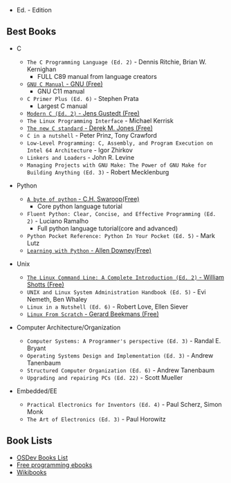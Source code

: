 * Ed. - Edition
## Best Books
* C
	* `The C Programming Language (Ed. 2)` - Dennis Ritchie, Brian W. Kernighan
		* FULL C89 manual from language creators
	* [`GNU C Manual` - GNU (Free)](https://www.gnu.org/software/gnu-c-manual/)
		* GNU C11 manual
	* `C Primer Plus (Ed. 6)` - Stephen Prata
		* Largest C manual
	* [`Modern C (Ed. 2)` - Jens Gustedt (Free)](https://modernc.gforge.inria.fr/)
	* `The Linux Programming Interface` - Michael Kerrisk
	* [`The new C standard` - Derek M. Jones (Free)](http://www.knosof.co.uk/cbook/cbook.html)
	* `C in a nutshell` - Peter Prinz, Tony Crawford
	* `Low-Level Programming: C, Assembly, and Program Execution on Intel 64 Architecture` - Igor Zhirkov
	* `Linkers and Loaders` - John R. Levine
	* `Managing Projects with GNU Make: The Power of GNU Make for Building Anything (Ed. 3)` - Robert Mecklenburg

* Python
	* [`A byte of python` - C.H. Swaroop(Free)](https://python.swaroopch.com/)
		* Core python language tutorial
	* `Fluent Python: Clear, Concise, and Effective Programming (Ed. 2)` - Luciano Ramalho
		* Full python language tutorial(core and advanced)
	* `Python Pocket Reference: Python In Your Pocket (Ed. 5)` - Mark Lutz
	* [`Learning with Python` - Allen Downey(Free)](https://greenteapress.com/wp/learning-with-python/)

* Unix
	* [`The Linux Command Line: A Complete Introduction (Ed. 2)` - William Shotts (Free)](https://linuxcommand.org/tlcl.php)
	* `UNIX and Linux System Administration Handbook (Ed. 5)` - Evi Nemeth, Ben Whaley
	* `Linux in a Nutshell (Ed. 6)` - Robert Love, Ellen Siever
	* [`Linux From Scratch` - Gerard Beekmans (Free)](https://www.linuxfromscratch.org/)

* Computer Architecture/Organization
	* `Computer Systems: A Programmer's perspective (Ed. 3)` - Randal E. Bryant
	* `Operating Systems Design and Implementation (Ed. 3)` - Andrew Tanenbaum
	* `Structured Computer Organization (Ed. 6)` - Andrew Tanenbaum
	* `Upgrading and repairing PCs (Ed. 22)` - Scott Mueller

* Embedded/EE
	* `Practical Electronics for Inventors (Ed. 4)` - Paul Scherz, Simon Monk
	* `The Art of Electronics (Ed. 3)` - Paul Horowitz


## Book Lists
* [OSDev Books List](https://wiki.osdev.org/Books)
* [Free programming ebooks](https://github.com/EbookFoundation/free-programming-books)
* [Wikibooks](https://www.wikibooks.org/)
